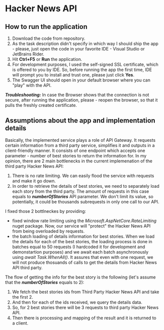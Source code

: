 # Hacker News API

## How to run the application 

1. Download the code from repository.
2. As the task description didn't specify in which way I should ship the app - please, just open the code in your favorite IDE - Visual Studio or JetBrains Rider.
3. Hit **Ctrl+F5** or **Run** the application.
4. For development purposes, I used the self-signed SSL certificate, which is offered to you by IDE. So, before running the app the first time, IDE will prompt you to install and trust one, please just click **Yes**.
5. The Swagger UI should open in your default browser where you can "play" with the API.

***Troubleshooting:*** In case the Browser shows that the connection is not secure, after running the application, please - reopen the browser, so that it pulls the freshly created certificate.

## Assumptions about the app and implementation details

Basically, the implemented service plays a role of API Gateway. It requests certain information from a third party service, simplifies it and outputs in a client-friendly manner. 
It consists of one endpoint which accepts one parameter - number of best stories to return the information for. In my opinion, there are 2 main bottlenecks in the current implemenation of the third party Hacker News API:
1. There is no rate limiting. We can easily flood the service with requests and make it go down.
2. In order to retrieve the details of best stories, we need to separately load each story from the third party. The amount of requests in this case equals to ***numberOfStories*** API parameter. We don't limit its value, so potentially, it could be thousands subrequests in only one call to our API.

I fixed those 2 bottlneckes by providing:
* fixed window rate limiting using the *Microsoft.AspNetCore.RateLimiting* nuget package. Now, our service will "protect" the Hacker News API from being overloaded by requests.
* the batch loading of details information for best stories. When we load the details for each of the best stories, the loading process is done in batches equal to 50 requests (I hardcoded it for development and demonstartion purposes) and we await each batch asynchronously using *await Task.WhenAll()*. It assures that even with one request, we will not produce thosuands of calls to get the details from Hacker News API third party.

The flow of getting the info for the best story is the following (let's assume that the ***numberOfStories*** equals to 2):
1. We fetch the best stories ids from Third Party Hacker News API and take the first 2.
2. And then for each of the ids received, we query the details data.
3. So, for 2 best stories there will be 3 requests to third party Hacker News API.
4. Then there is processing and mapping of the result and it is returned to a client.



